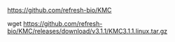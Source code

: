 https://github.com/refresh-bio/KMC

wget https://github.com/refresh-bio/KMC/releases/download/v3.1.1/KMC3.1.1.linux.tar.gz
